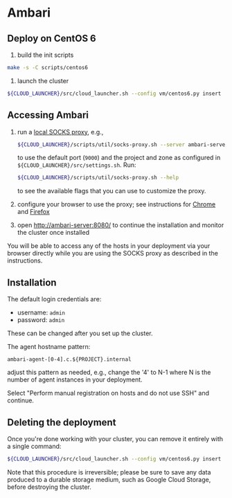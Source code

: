 Ambari
======

Deploy on CentOS 6
------------------

1. build the init scripts

  ```bash
  make -s -C scripts/centos6
  ```

1. launch the cluster

  ```bash
  ${CLOUD_LAUNCHER}/src/cloud_launcher.sh --config vm/centos6.py insert
  ```

Accessing Ambari
----------------

1. run a [local SOCKS proxy](../../../../scripts/util/socks-proxy.md), e.g.,

   ```bash
   ${CLOUD_LAUNCHER}/scripts/util/socks-proxy.sh --server ambari-server
   ```

   to use the default port (`9000`) and the project and zone as configured in
   `${CLOUD_LAUNCHER}/src/settings.sh`. Run:

   ```bash
   ${CLOUD_LAUNCHER}/scripts/util/socks-proxy.sh --help
   ```

   to see the available flags that you can use to customize the proxy.

1. configure your browser to use the proxy;
   see instructions for
   [Chrome](../../../../scripts/util/socks-proxy.md#chrome) and
   [Firefox](../../../../scripts/util/socks-proxy.md#firefox)

1. open [http://ambari-server:8080/](http://ambari-server:8080) to continue the
   installation and monitor the cluster once installed

You will be able to access any of the hosts in your deployment via your browser
directly while you are using the SOCKS proxy as described in the instructions.

Installation
------------

The default login credentials are:

* username: `admin`
* password: `admin`

These can be changed after you set up the cluster.

The agent hostname pattern:

```
ambari-agent-[0-4].c.${PROJECT}.internal
```

adjust this pattern as needed, e.g., change the '4' to N-1 where N is the number
of agent instances in your deployment.

Select "Perform manual registration on hosts and do not use SSH" and continue.

Deleting the deployment
-----------------------

Once you're done working with your cluster, you can remove it entirely with a
single command:

```bash
${CLOUD_LAUNCHER}/src/cloud_launcher.sh --config vm/centos6.py insert
```

Note that this procedure is irreversible; please be sure to save any data
produced to a durable storage medium, such as Google Cloud Storage, before
destroying the cluster.
